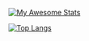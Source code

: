 [![My Awesome Stats](https://awesome-github-stats.azurewebsites.net/user-stats/sgoodridge96)](https://git.io/awesome-stats-card)

[![Top Langs](https://github-readme-stats.vercel.app/api/top-langs/?username=sgoodridge96)](https://github.com/sgoodridge96/github-readme-stats)
